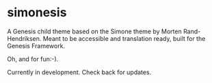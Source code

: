 # simonesis
A Genesis child theme based on the Simone theme by Morten Rand-Hendriksen. Meant to be accessible and translation ready, built for the Genesis Framework. 

Oh, and for fun:-). 

Currently in development. Check back for updates.
